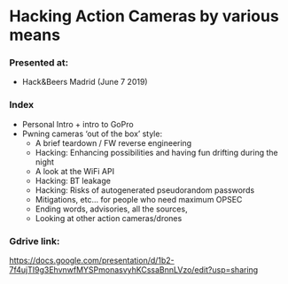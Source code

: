 # Hacking Action Cameras by various means

### Presented at:

- Hack&Beers Madrid (June 7 2019)

### Index

- Personal Intro + intro to GoPro
- Pwning cameras ‘out of the box’ style:
	- A brief teardown / FW reverse engineering
	- Hacking: Enhancing possibilities and having fun drifting during the night
	- A look at the WiFi API
	- Hacking: BT leakage
	- Hacking: Risks of autogenerated pseudorandom passwords
	- Mitigations, etc… for people who need maximum OPSEC
	- Ending words, advisories, all the sources, 
	- Looking at other action cameras/drones 

### Gdrive link:

https://docs.google.com/presentation/d/1b2-7f4ujTI9g3EhvnwfMYSPmonasvyhKCssaBnnLVzo/edit?usp=sharing

